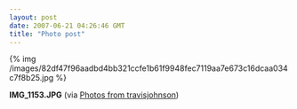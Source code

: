```yaml
---
layout: post
date: 2007-06-21 04:26:46 GMT
title: "Photo post"
---
```

{% img /images/82df47f96aadbd4bb321ccfe1b61f9948fec7119aa7e673c16dcaa034c7f8b25.jpg %}

<b>IMG_1153.JPG</b> (via <a href="http://www.flickr.com/photos/travisjohnson/578678997/">Photos from travisjohnson</a>)